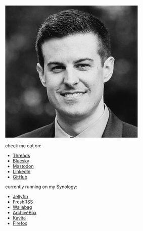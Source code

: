 ![Michael Singletary](/assets/images/IMG_3454.jpeg?resize=300%2C300&ssl=1 "Michael Singletary")

check me out on:
- [Threads](https://threads.com/singletary/)
- [Bluesky](https://bsky.app/profile/michael.singletary.org/)
- [Mastodon](https://mastodon.social/@singletary/)
- [LinkedIn](https://www.linkedin.com/in/michaelsingletary/)
- [GitHub](https://github.com/singletary)
  
currently running on my Synology:
- [Jellyfin](https://jellyfin.org/)
- [FreshRSS](https://freshrss.org/)
- [Wallabag](https://wallabag.org/)
- [ArchiveBox](https://archivebox.io/)
- [Kavita](https://www.kavitareader.com/)
- [Firefox](https://github.com/linuxserver/docker-firefox/)
